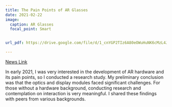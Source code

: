 ```yaml
---
title: The Pain Points of AR Glasses
date: 2021-02-22
image:
  caption: AR Glasses
  focal_point: Smart


url_pdf: https://drive.google.com/file/d/1_cnYGP2TIz6A80eOWuHuNK6cMzL4Jp-d/view?usp=sharing

---
```


[News Link](https://mp.weixin.qq.com/s/NMGs8e0m9B42U192WQAiSQ)


In early 2021, I was very interested in the development of AR hardware and its pain points, so I conducted a research study. My preliminary conclusion was that the optics and display modules faced significant challenges. For those without a hardware background, conducting research and contemplation on interaction is very meaningful. I shared these findings with peers from various backgrounds.